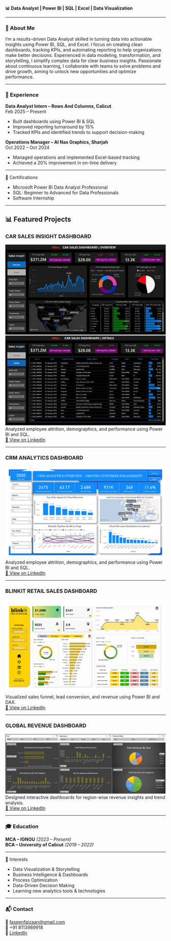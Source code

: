 **📊 Data Analyst | Power BI | SQL | Excel | Data Visualization**

---

### 🔹 About Me
I’m a results-driven Data Analyst skilled in turning data into actionable insights using Power BI, SQL, and Excel. I focus on creating clean dashboards, tracking KPIs, and automating reporting to help organizations make better decisions. Experienced in data modeling, transformation, and storytelling, I simplify complex data for clear business insights. Passionate about continuous learning, I collaborate with teams to solve problems and drive growth, aiming to unlock new opportunities and optimize performance.

---

### 💼 Experience

**Data Analyst Intern – Rows And Columns, Calicut**  
Feb 2025 – Present  
- Built dashboards using Power BI & SQL  
- Improved reporting turnaround by 15%  
- Tracked KPIs and identified trends to support decision-making

**Operations Manager – Al Nas Graphics, Sharjah**  
Oct 2022 – Oct 2024  
- Managed operations and implemented Excel-based tracking  
- Achieved a 20% improvement in on-time delivery

---

🏅 Certifications
- Microsoft Power BI Data Analyst Professional
- SQL: Beginner to Advanced for Data Professionals
- Software Internship

---

## 📊 Featured Projects

### CAR SALES INSIGHT DASHBOARD 
![CAR Dashboard](CAR-SALES-DASHBOARD.jpg)
![CAR Dashboard](CAR-SALES-DASHBOARD-2.jpg)
Analyzed employee attrition, demographics, and performance using Power BI and SQL.  
[🔗 View on LinkedIn]([https://www.linkedin.com/posts/muhammed-faseen-kayakkal-58aa67220_powerbi-sql-hranalytics-activity-7320416205645787136-lTAV](https://www.linkedin.com/in/muhammed-faseen-kayakkal-58aa67220/details/projects/102106673/multiple-media-viewer/?profileId=ACoAADevkHoBPQJVjAyTl0HxGuXamGSqTSy2f1k&treasuryMediaId=1748153862993))

---

### CRM ANALYTICS DASHBOARD
![CRM Dashboard](CRM-DASHBOARD-1.jpg)
Analyzed employee attrition, demographics, and performance using Power BI and SQL.  
[🔗 View on LinkedIn](https://www.linkedin.com/posts/muhammed-faseen-kayakkal-58aa67220_powerbi-sql-hranalytics-activity-7320416205645787136-lTAV)

---

### BLINKIT RETAIL SALES DASHBOARD
![BLINKIT Dashboard](Blinkit_Dashboard.jpg)
Visualized sales funnel, lead conversion, and revenue using Power BI and DAX.  
[🔗 View on LinkedIn](https://www.linkedin.com/posts/muhammed-faseen-kayakkal-58aa67220_powerbi-retailanalytics-datavisualization-activity-7328592399415283712-a_4J)

---

### GLOBAL REVENUE DASHBOARD
![Revenue Dashboard](Excel_Project.png)
Designed interactive dashboards for region-wise revenue insights and trend analysis.  
[🔗 View on LinkedIn](https://www.linkedin.com/in/muhammed-faseen-kayakkal-58aa67220/details/projects/1747268125354/single-media-viewer/)

---

### 🎓 Education
**MCA – IGNOU** *(2023 – Present)*  
**BCA – University of Calicut** *(2019 – 2022)*

---

🌱 Interests
- Data Visualization & Storytelling
- Business Intelligence & Dashboards
- Process Optimization
- Data-Driven Decision Making
- Learning new analytics tools & technologies

---

### 📬 Contact
📧 faseenfaizaan@gmail.com  
📱 +91 8113989918  
🔗 [LinkedIn](https://www.linkedin.com/in/muhammed-faseen-kayakkal-58aa67220/)


